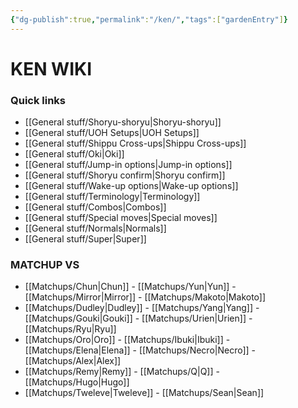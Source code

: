```yaml
---
{"dg-publish":true,"permalink":"/ken/","tags":["gardenEntry"]}
---
```


# KEN WIKI
### Quick links
- [[General stuff/Shoryu-shoryu\|Shoryu-shoryu]]
- [[General stuff/UOH Setups\|UOH Setups]]
- [[General stuff/Shippu Cross-ups\|Shippu Cross-ups]]
- [[General stuff/Oki\|Oki]]
- [[General stuff/Jump-in options\|Jump-in options]]
- [[General stuff/Shoryu confirm\|Shoryu confirm]]
- [[General stuff/Wake-up options\|Wake-up options]]
- [[General stuff/Terminology\|Terminology]]
- [[General stuff/Combos\|Combos]]
- [[General stuff/Special moves\|Special moves]]
- [[General stuff/Normals\|Normals]]
- [[General stuff/Super\|Super]]

### MATCHUP VS
- [[Matchups/Chun\|Chun]] - [[Matchups/Yun\|Yun]] - [[Matchups/Mirror\|Mirror]] - [[Matchups/Makoto\|Makoto]] 
- [[Matchups/Dudley\|Dudley]] - [[Matchups/Yang\|Yang]] - [[Matchups/Gouki\|Gouki]] - [[Matchups/Urien\|Urien]] - [[Matchups/Ryu\|Ryu]] 
- [[Matchups/Oro\|Oro]] - [[Matchups/Ibuki\|Ibuki]] - [[Matchups/Elena\|Elena]] - [[Matchups/Necro\|Necro]] - [[Matchups/Alex\|Alex]] 
- [[Matchups/Remy\|Remy]] - [[Matchups/Q\|Q]] - [[Matchups/Hugo\|Hugo]] 
- [[Matchups/Tweleve\|Tweleve]] - [[Matchups/Sean\|Sean]] 


